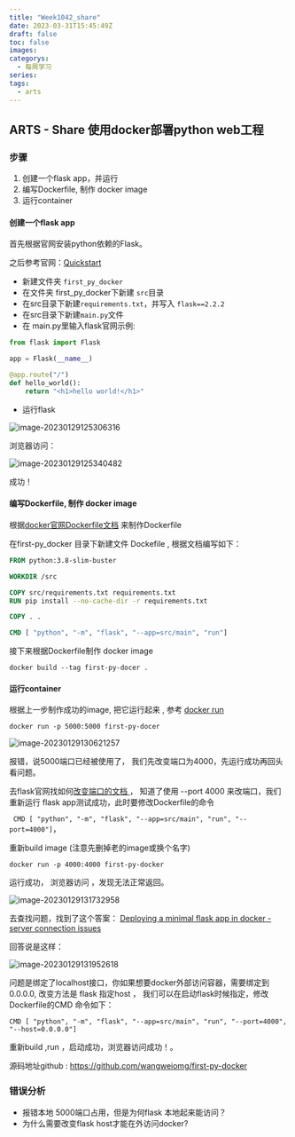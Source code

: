 ```yaml
---
title: "Week1042_share"
date: 2023-03-31T15:45:49Z
draft: false 
toc: false
images:
categorys:
  - 每周学习
series:
tags:
  - arts 
---
```


## ARTS - Share  使用docker部署python web工程

### 步骤

1. 创建一个flask app，并运行
2. 编写Dockerfile, 制作 docker image
3. 运行container

#### 创建一个flask app

首先根据官网安装python依赖的Flask。

之后参考官网：[Quickstart](https://flask.palletsprojects.com/en/2.2.x/quickstart/)

* 新建文件夹 ```first_py_docker```
* 在文件夹 first_py_docker下新建 ```src```目录
* 在src目录下新建```requirements.txt```，并写入 ```flask==2.2.2```
* 在src目录下新建```main.py```文件
* 在 main.py里输入flask官网示例:

```python
from flask import Flask

app = Flask(__name__)

@app.route("/")
def hello_world():
    return "<h1>hello world!</h1>"
```

* 运行flask

![image-20230129125306316](http://qiniu.honeywen.com/img/image-20230129125306316.png)

浏览器访问：

![image-20230129125340482](http://qiniu.honeywen.com/img/image-20230129125340482.png)

成功！



#### 编写Dockerfile, 制作 docker image

根据[docker官网Dockerfile文档](https://docs.docker.com/engine/reference/builder/) 来制作Dockerfile

在first-py_docker 目录下新建文件 Dockefile , 根据文档编写如下：

```dockerfile
FROM python:3.8-slim-buster 

WORKDIR /src

COPY src/requirements.txt requirements.txt
RUN pip install --no-cache-dir -r requirements.txt 

COPY . .

CMD [ "python", "-m", "flask", "--app=src/main", "run"]
```

接下来根据Dockerfile制作 docker image 

```docker build --tag first-py-docer .```



#### 运行container

根据上一步制作成功的image, 把它运行起来 , 参考 [docker run](https://docs.docker.com/engine/reference/run/)

```docker run -p 5000:5000 first-py-docer   ```



![image-20230129130621257](http://qiniu.honeywen.com/img/image-20230129130621257.png)

报错，说5000端口已经被使用了， 我们先改变端口为4000，先运行成功再回头看问题。

去flask官网找如何[改变端口的文档 ](https://flask.palletsprojects.com/en/2.2.x/cli/#setting-command-options)， 知道了使用 --port 4000 来改端口，我们重新运行 flask app测试成功，此时要修改Dockerfile的命令

``` CMD [ "python", "-m", "flask", "--app=src/main", "run", "--port=4000"]```，

重新build image (注意先删掉老的image或换个名字)

``````shell
docker run -p 4000:4000 first-py-docker
``````

运行成功， 浏览器访问 ，发现无法正常返回。

![image-20230129131732958](http://qiniu.honeywen.com/img/image-20230129131732958.png)

去查找问题，找到了这个答案： [Deploying a minimal flask app in docker - server connection issues](https://stackoverflow.com/questions/30323224/deploying-a-minimal-flask-app-in-docker-server-connection-issues)

回答说是这样：

![image-20230129131952618](http://qiniu.honeywen.com/img/image-20230129131952618.png)

问题是绑定了localhost接口，你如果想要docker外部访问容器，需要绑定到0.0.0.0, 改变方法是 flask 指定host ， 我们可以在启动flask时候指定，修改Dockerfile的CMD 命令如下：

```CMD [ "python", "-m", "flask", "--app=src/main", "run", "--port=4000", "--host=0.0.0.0"]```

重新build ,run ，启动成功，浏览器访问成功！。



源码地址github : https://github.com/wangweiomg/first-py-docker



### 错误分析

* 报错本地 5000端口占用，但是为何flask 本地起来能访问？
* 为什么需要改变flask host才能在外访问docker?







